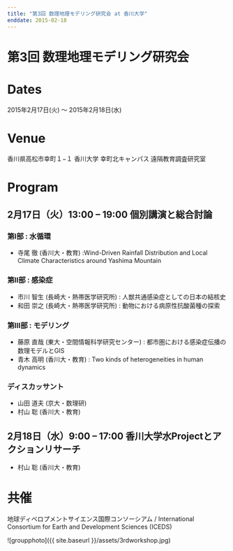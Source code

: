 ```yaml
---
title: "第3回 数理地理モデリング研究会 at 香川大学"
enddate: 2015-02-18
---
```


# 第3回 数理地理モデリング研究会 


# Dates
2015年2月17日(火) 〜 2015年2月18日(水)

# Venue
香川県高松市幸町１−１ 香川大学 幸町北キャンパス 遠隔教育調査研究室

# Program
## 2月17日（火）13:00 – 19:00 個別講演と総合討論
### 第Ⅰ部 : 水循環
- 寺尾 徹 (香川大・教育) :Wind-Driven Rainfall Distribution and Local Climate Characteristics around Yashima Mountain

### 第Ⅱ部 : 感染症
- 市川 智生 (長崎大・熱帯医学研究所) : 人獣共通感染症としての日本の結核史
- 和田 崇之 (長崎大・熱帯医学研究所) : 動物における病原性抗酸菌種の探索

### 第Ⅲ部 : モデリング
- 藤原 直哉 (東大・空間情報科学研究センター) : 都市圏における感染症伝播の数理モデルとGIS
- 青木 高明 (香川大・教育) : Two kinds of heterogeneities in human dynamics

### ディスカッサント
- 山田 道夫 (京大・数理研)
- 村山 聡 (香川大・教育)

## 2月18日（水）9:00 – 17:00 香川大学水Projectとアクションリサーチ
- 村山 聡 (香川大・教育)

# 共催
地球ディベロプメントサイエンス国際コンソーシアム / International Consortium for Earth and Development Sciences (ICEDS)


![groupphoto]({{ site.baseurl }}/assets/3rdworkshop.jpg)